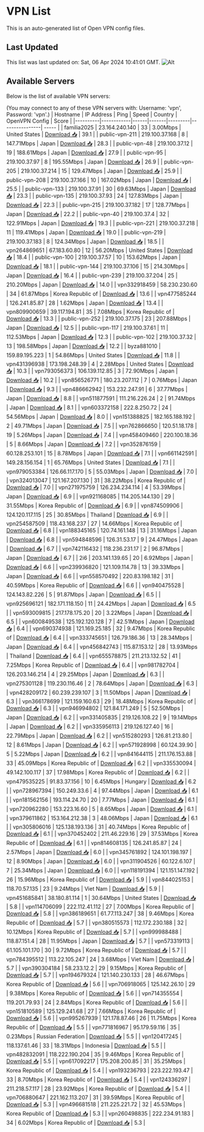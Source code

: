 # VPN List

This is an auto-generated list of Open VPN config files.

## Last Updated

This list was last updated on: Sat, 06 Apr 2024 10:41:01 GMT.
![Alt](https://repobeats.axiom.co/api/embed/186b98318ef1479477931607c1ad7d823f12451f.svg "Repobeats analytics image")

## Available Servers

Below is the list of available VPN servers:

(You may connect to any of these VPN servers with: Username: 'vpn', Password: 'vpn'.)
| Hostname | IP Address | Ping | Speed | Country | OpenVPN Config | Score |
|----------|------------|------|-------|---------|----------------| ----- |
| familia2025 | 23.164.240.140 | 33 | 3.00Mbps | United States | [Download 📥](./configs/server_0_US.ovpn) | 39.1 |
| public-vpn-211 | 219.100.37.168 | 8 | 147.71Mbps | Japan | [Download 📥](./configs/server_1_JP.ovpn) | 28.3 |
| public-vpn-48 | 219.100.37.12 | 19 | 188.61Mbps | Japan | [Download 📥](./configs/server_2_JP.ovpn) | 27.9 |
| public-vpn-95 | 219.100.37.97 | 8 | 195.55Mbps | Japan | [Download 📥](./configs/server_3_JP.ovpn) | 26.9 |
| public-vpn-205 | 219.100.37.214 | 15 | 129.47Mbps | Japan | [Download 📥](./configs/server_4_JP.ovpn) | 25.9 |
| public-vpn-208 | 219.100.37.166 | 10 | 167.02Mbps | Japan | [Download 📥](./configs/server_5_JP.ovpn) | 25.5 |
| public-vpn-133 | 219.100.37.91 | 30 | 69.63Mbps | Japan | [Download 📥](./configs/server_6_JP.ovpn) | 23.3 |
| public-vpn-135 | 219.100.37.93 | 24 | 127.83Mbps | Japan | [Download 📥](./configs/server_7_JP.ovpn) | 22.3 |
| public-vpn-215 | 219.100.37.182 | 17 | 128.77Mbps | Japan | [Download 📥](./configs/server_8_JP.ovpn) | 22.2 |
| public-vpn-40 | 219.100.37.4 | 32 | 122.91Mbps | Japan | [Download 📥](./configs/server_9_JP.ovpn) | 19.3 |
| public-vpn-221 | 219.100.37.218 | 11 | 119.41Mbps | Japan | [Download 📥](./configs/server_10_JP.ovpn) | 19.0 |
| public-vpn-219 | 219.100.37.183 | 8 | 124.34Mbps | Japan | [Download 📥](./configs/server_11_JP.ovpn) | 18.5 |
| vpn264869651 | 67.183.60.80 | 12 | 56.20Mbps | United States | [Download 📥](./configs/server_12_US.ovpn) | 18.4 |
| public-vpn-100 | 219.100.37.57 | 10 | 153.62Mbps | Japan | [Download 📥](./configs/server_13_JP.ovpn) | 18.1 |
| public-vpn-144 | 219.100.37.106 | 15 | 214.30Mbps | Japan | [Download 📥](./configs/server_14_JP.ovpn) | 16.4 |
| public-vpn-239 | 219.100.37.204 | 25 | 210.20Mbps | Japan | [Download 📥](./configs/server_15_JP.ovpn) | 14.0 |
| vpn332918459 | 58.230.230.60 | 34 | 61.87Mbps | Korea Republic of | [Download 📥](./configs/server_16_KR.ovpn) | 13.6 |
| vpn477585244 | 126.241.85.87 | 28 | 1.62Mbps | Japan | [Download 📥](./configs/server_17_JP.ovpn) | 13.4 |
| vpn809900659 | 39.117.194.81 | 35 | 7.08Mbps | Korea Republic of | [Download 📥](./configs/server_18_KR.ovpn) | 13.3 |
| public-vpn-252 | 219.100.37.175 | 23 | 207.88Mbps | Japan | [Download 📥](./configs/server_19_JP.ovpn) | 12.5 |
| public-vpn-117 | 219.100.37.61 | 11 | 112.53Mbps | Japan | [Download 📥](./configs/server_20_JP.ovpn) | 12.3 |
| public-vpn-102 | 219.100.37.32 | 13 | 198.58Mbps | Japan | [Download 📥](./configs/server_21_JP.ovpn) | 12.2 |
| byza881010 | 159.89.195.223 | 1 | 54.86Mbps | United States | [Download 📥](./configs/server_22_US.ovpn) | 11.8 |
| vpn431396938 | 173.198.248.39 | 4 | 2.28Mbps | United States | [Download 📥](./configs/server_23_US.ovpn) | 10.3 |
| vpn793056373 | 106.139.112.85 | 3 | 72.90Mbps | Japan | [Download 📥](./configs/server_24_JP.ovpn) | 10.2 |
| vpn856526771 | 180.23.207.112 | 7 | 0.76Mbps | Japan | [Download 📥](./configs/server_25_JP.ovpn) | 9.3 |
| vpn486662942 | 153.232.247.91 | 6 | 37.77Mbps | Japan | [Download 📥](./configs/server_26_JP.ovpn) | 8.8 |
| vpn511877591 | 111.216.226.24 | 2 | 91.74Mbps | Japan | [Download 📥](./configs/server_27_JP.ovpn) | 8.1 |
| vpn603372158 | 222.8.250.72 | 24 | 54.56Mbps | Japan | [Download 📥](./configs/server_28_JP.ovpn) | 8.0 |
| vpn151388825 | 182.165.188.192 | 2 | 49.71Mbps | Japan | [Download 📥](./configs/server_29_JP.ovpn) | 7.5 |
| vpn762866650 | 120.51.18.178 | 19 | 5.26Mbps | Japan | [Download 📥](./configs/server_30_JP.ovpn) | 7.4 |
| vpn458409460 | 220.100.18.36 | 5 | 8.66Mbps | Japan | [Download 📥](./configs/server_31_JP.ovpn) | 7.2 |
| vpn352876159 | 60.128.253.101 | 15 | 8.78Mbps | Japan | [Download 📥](./configs/server_32_JP.ovpn) | 7.1 |
| vpn661142591 | 149.28.156.154 | 1 | 65.76Mbps | United States | [Download 📥](./configs/server_33_US.ovpn) | 7.1 |
| vpn979053384 | 126.66.117.170 | 5 | 55.03Mbps | Japan | [Download 📥](./configs/server_34_JP.ovpn) | 7.0 |
| vpn324013047 | 121.167.207.130 | 31 | 38.22Mbps | Korea Republic of | [Download 📥](./configs/server_35_KR.ovpn) | 7.0 |
| vpn271975759 | 126.234.234.114 | 4 | 53.39Mbps | Japan | [Download 📥](./configs/server_36_JP.ovpn) | 6.9 |
| vpn921168085 | 114.205.144.130 | 29 | 31.55Mbps | Korea Republic of | [Download 📥](./configs/server_37_KR.ovpn) | 6.9 |
| vpn874509906 | 124.120.117.115 | 25 | 30.85Mbps | Thailand | [Download 📥](./configs/server_38_TH.ovpn) | 6.9 |
| vpn254587509 | 118.43.168.237 | 27 | 14.66Mbps | Korea Republic of | [Download 📥](./configs/server_39_KR.ovpn) | 6.8 |
| vpn188345165 | 120.74.161.148 | 13 | 31.16Mbps | Japan | [Download 📥](./configs/server_40_JP.ovpn) | 6.8 |
| vpn594848596 | 126.31.53.17 | 9 | 24.47Mbps | Japan | [Download 📥](./configs/server_41_JP.ovpn) | 6.7 |
| vpn742116432 | 118.236.231.17 | 2 | 96.87Mbps | Japan | [Download 📥](./configs/server_42_JP.ovpn) | 6.7 |
| 2i6 | 203.141.139.65 | 20 | 6.92Mbps | Japan | [Download 📥](./configs/server_43_JP.ovpn) | 6.6 |
| vpn239936820 | 121.109.114.78 | 13 | 39.33Mbps | Japan | [Download 📥](./configs/server_44_JP.ovpn) | 6.6 |
| vpn558570492 | 220.83.198.182 | 31 | 40.59Mbps | Korea Republic of | [Download 📥](./configs/server_45_KR.ovpn) | 6.6 |
| vpn940475528 | 124.143.82.226 | 5 | 91.87Mbps | Japan | [Download 📥](./configs/server_46_JP.ovpn) | 6.5 |
| vpn925696121 | 182.171.118.150 | 11 | 24.42Mbps | Japan | [Download 📥](./configs/server_47_JP.ovpn) | 6.5 |
| vpn593009815 | 217.178.175.20 | 20 | 3.22Mbps | Japan | [Download 📥](./configs/server_48_JP.ovpn) | 6.5 |
| vpn600849538 | 125.192.120.128 | 7 | 42.51Mbps | Japan | [Download 📥](./configs/server_49_JP.ovpn) | 6.4 |
| vpn690374938 | 121.169.25.185 | 32 | 9.47Mbps | Korea Republic of | [Download 📥](./configs/server_50_KR.ovpn) | 6.4 |
| vpn333745651 | 126.79.186.36 | 13 | 28.34Mbps | Japan | [Download 📥](./configs/server_51_JP.ovpn) | 6.4 |
| vpn456842743 | 115.87.153.12 | 28 | 13.93Mbps | Thailand | [Download 📥](./configs/server_52_TH.ovpn) | 6.4 |
| vpn655578875 | 211.213.132.52 | 41 | 7.25Mbps | Korea Republic of | [Download 📥](./configs/server_53_KR.ovpn) | 6.4 |
| vpn981782704 | 126.203.146.214 | 4 | 29.25Mbps | Japan | [Download 📥](./configs/server_54_JP.ovpn) | 6.3 |
| vpn275301128 | 119.230.116.46 | 2 | 78.64Mbps | Japan | [Download 📥](./configs/server_55_JP.ovpn) | 6.3 |
| vpn428209172 | 60.239.239.107 | 3 | 11.50Mbps | Japan | [Download 📥](./configs/server_56_JP.ovpn) | 6.3 |
| vpn366178699 | 121.159.160.63 | 29 | 18.48Mbps | Korea Republic of | [Download 📥](./configs/server_57_KR.ovpn) | 6.3 |
| vpn946994802 | 121.84.171.249 | 5 | 52.50Mbps | Japan | [Download 📥](./configs/server_58_JP.ovpn) | 6.2 |
| vpn331405835 | 219.126.108.22 | 9 | 19.14Mbps | Japan | [Download 📥](./configs/server_59_JP.ovpn) | 6.2 |
| vpn335956113 | 219.126.127.40 | 16 | 22.79Mbps | Japan | [Download 📥](./configs/server_60_JP.ovpn) | 6.2 |
| vpn515280293 | 126.81.213.80 | 12 | 8.61Mbps | Japan | [Download 📥](./configs/server_61_JP.ovpn) | 6.2 |
| vpn571928998 | 60.124.39.90 | 5 | 5.22Mbps | Japan | [Download 📥](./configs/server_62_JP.ovpn) | 6.2 |
| vpn841644115 | 211.176.153.88 | 33 | 45.09Mbps | Korea Republic of | [Download 📥](./configs/server_63_KR.ovpn) | 6.2 |
| vpn335530094 | 49.142.100.117 | 37 | 17.98Mbps | Korea Republic of | [Download 📥](./configs/server_64_KR.ovpn) | 6.2 |
| vpn479535225 | 91.83.37.156 | 10 | 6.45Mbps | Hungary | [Download 📥](./configs/server_65_HU.ovpn) | 6.2 |
| vpn728967394 | 150.249.33.6 | 4 | 97.44Mbps | Japan | [Download 📥](./configs/server_66_JP.ovpn) | 6.1 |
| vpn181562156 | 193.114.24.70 | 20 | 7.77Mbps | Japan | [Download 📥](./configs/server_67_JP.ovpn) | 6.1 |
| vpn720962280 | 153.223.16.60 | 5 | 8.65Mbps | Japan | [Download 📥](./configs/server_68_JP.ovpn) | 6.1 |
| vpn379611862 | 153.164.212.38 | 3 | 48.06Mbps | Japan | [Download 📥](./configs/server_69_JP.ovpn) | 6.1 |
| vpn305806016 | 125.138.193.136 | 31 | 40.74Mbps | Korea Republic of | [Download 📥](./configs/server_70_KR.ovpn) | 6.1 |
| vpn370452402 | 211.46.229.16 | 29 | 37.53Mbps | Korea Republic of | [Download 📥](./configs/server_71_KR.ovpn) | 6.1 |
| vpn814608135 | 126.241.85.87 | 24 | 2.57Mbps | Japan | [Download 📥](./configs/server_72_JP.ovpn) | 6.0 |
| vpn345761892 | 124.101.198.197 | 12 | 8.90Mbps | Japan | [Download 📥](./configs/server_73_JP.ovpn) | 6.0 |
| vpn311904526 | 60.122.6.107 | 7 | 25.34Mbps | Japan | [Download 📥](./configs/server_74_JP.ovpn) | 6.0 |
| vpn118191394 | 121.151.147.192 | 26 | 15.96Mbps | Korea Republic of | [Download 📥](./configs/server_75_KR.ovpn) | 5.9 |
| vpn844025153 | 118.70.57.135 | 23 | 9.24Mbps | Viet Nam | [Download 📥](./configs/server_76_VN.ovpn) | 5.9 |
| vpn451685841 | 38.180.81.114 | 1 | 30.64Mbps | United States | [Download 📥](./configs/server_77_US.ovpn) | 5.8 |
| vpn114706099 | 222.112.41.112 | 27 | 7.00Mbps | Korea Republic of | [Download 📥](./configs/server_78_KR.ovpn) | 5.8 |
| vpn386189651 | 61.77.113.247 | 38 | 9.46Mbps | Korea Republic of | [Download 📥](./configs/server_79_KR.ovpn) | 5.7 |
| vpn380515573 | 112.172.230.188 | 32 | 10.12Mbps | Korea Republic of | [Download 📥](./configs/server_80_KR.ovpn) | 5.7 |
| vpn999988488 | 118.87.151.4 | 28 | 11.95Mbps | Japan | [Download 📥](./configs/server_81_JP.ovpn) | 5.7 |
| vpn573319113 | 61.105.101.170 | 30 | 9.72Mbps | Korea Republic of | [Download 📥](./configs/server_82_KR.ovpn) | 5.7 |
| vpn784395512 | 113.22.105.247 | 24 | 3.68Mbps | Viet Nam | [Download 📥](./configs/server_83_VN.ovpn) | 5.7 |
| vpn390304184 | 58.233.12.2 | 29 | 9.15Mbps | Korea Republic of | [Download 📥](./configs/server_84_KR.ovpn) | 5.7 |
| vpn194679324 | 121.140.230.133 | 28 | 46.67Mbps | Korea Republic of | [Download 📥](./configs/server_85_KR.ovpn) | 5.6 |
| vpn706918065 | 125.142.26.10 | 29 | 9.38Mbps | Korea Republic of | [Download 📥](./configs/server_86_KR.ovpn) | 5.6 |
| vpn714355554 | 119.201.79.93 | 24 | 2.84Mbps | Korea Republic of | [Download 📥](./configs/server_87_KR.ovpn) | 5.6 |
| vpn151810589 | 125.129.241.68 | 27 | 7.66Mbps | Korea Republic of | [Download 📥](./configs/server_88_KR.ovpn) | 5.6 |
| vpn995267939 | 121.178.87.46 | 26 | 11.75Mbps | Korea Republic of | [Download 📥](./configs/server_89_KR.ovpn) | 5.5 |
| vpn771816967 | 95.179.59.116 | 35 | 0.23Mbps | Russian Federation | [Download 📥](./configs/server_90_RU.ovpn) | 5.5 |
| vpn120417245 | 118.137.61.46 | 33 | 18.31Mbps | Indonesia | [Download 📥](./configs/server_91_ID.ovpn) | 5.5 |
| vpn482832091 | 118.222.190.204 | 35 | 9.46Mbps | Korea Republic of | [Download 📥](./configs/server_92_KR.ovpn) | 5.5 |
| vpn617092217 | 175.208.200.85 | 31 | 35.25Mbps | Korea Republic of | [Download 📥](./configs/server_93_KR.ovpn) | 5.4 |
| vpn193236793 | 223.222.193.47 | 33 | 8.70Mbps | Korea Republic of | [Download 📥](./configs/server_94_KR.ovpn) | 5.4 |
| vpn124336297 | 211.218.57.117 | 28 | 23.92Mbps | Korea Republic of | [Download 📥](./configs/server_95_KR.ovpn) | 5.4 |
| vpn706880647 | 221.162.113.207 | 31 | 39.59Mbps | Korea Republic of | [Download 📥](./configs/server_96_KR.ovpn) | 5.3 |
| vpn496681518 | 211.225.221.72 | 32 | 45.53Mbps | Korea Republic of | [Download 📥](./configs/server_97_KR.ovpn) | 5.3 |
| vpn260498835 | 222.234.91.183 | 34 | 6.02Mbps | Korea Republic of | [Download 📥](./configs/server_98_KR.ovpn) | 5.3 |
